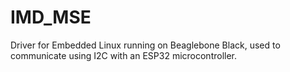 # IMD_MSE
Driver for Embedded Linux running on Beaglebone Black, used to communicate using I2C with an ESP32 microcontroller.
